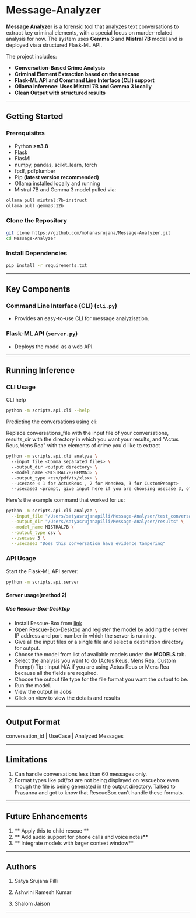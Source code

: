 # Message-Analyzer

**Message Analyzer** is a forensic tool that analyzes text conversations to extract key criminal elements, with a special focus on murder-related analysis for now. The system uses **Gemma 3** and **Mistral 7B** model and is deployed via a structured Flask-ML API.


The project includes:
- **Conversation-Based Crime Analysis**
- **Criminal Element Extraction based on the usecase**
- **Flask-ML API and Command Line Interface (CLI) support**
- **Ollama Inference: Uses Mistral 7B and Gemma 3 locally**
- **Clean Output with structured results**

---

## Getting Started

### Prerequisites
- Python **>=3.8**
- Flask
- FlasMl
- numpy, pandas, scikit_learn, torch
- fpdf, pdfplumber
- Pip **(latest version recommended)**
- Ollama installed locally and running
- Mistral 7B and Gemma 3 model pulled via:
```bash
ollama pull mistral:7b-instruct
ollama pull gemma3:12b
```

### Clone the Repository
```bash
git clone https://github.com/mohanasrujana/Message-Analyzer.git
cd Message-Analyzer
```

### Install Dependencies
```bash
pip install -r requirements.txt
```

---

## Key Components

### **Command Line Interface (CLI) (`cli.py`)**
- Provides an easy-to-use CLI for message analyzisation.

### **Flask-ML API (`server.py`)**
- Deploys the model as a web API.

---


## Running Inference

### CLI Usage

CLI help

``` bash
python -m scripts.api.cli --help  
```

Predicting the conversations using cli:

Replace conversations_file with the input file of your conversations, results_dir with the directory in which you want your results, and "Actus Reus,Mens Rea" with the elements of crime you'd like to extract
```bash
python -m scripts.api.cli analyze \         
  --input_file <Comma separated files> \   
  --output_dir <output directory> \  
  --model_name <MISTRAL7B/GEMMA3> \   
  --output_type <csv/pdf/tx/xlsx> \                                                                       
  --usecase < 1 for ActusReus , 2 for MensRea, 3 for CustomPrompt>
  --usecase3 <prompt, give input here if you are choosing usecase 3, otherwise u dont need to give any input here> 
```

Here's the example command that worked for us:
```bash
python -m scripts.api.cli analyze \
  --input_file "/Users/satyasrujanapilli/Message-Analyser/test_conversation - Sheet1.csv" \
  --output_dir "/Users/satyasrujanapilli/Message-Analyser/results" \
  --model_name MISTRAL7B \
  --output_type csv \
  --usecase 3 \
  --usecase3 "Does this conversation have evidence tampering"
```



### API Usage
Start the Flask-ML API server:
```bash
python -m scripts.api.server
```

#### Server usage(method 2)
##### Use Rescue-Box-Desktop

- Install Rescue-Box from [link](https://github.com/UMass-Rescue/RescueBox-Desktop)
- Open Rescue-Box-Desktop and register the model by adding the server IP address and port number in which the server is running.
- Give all the input files or a single file and select a destination directory for output. 
- Choose the model from list of available models under the **MODELS** tab.
- Select the analysis you want to do (Actus Reus, Mens Rea, Custom Prompt) 
Tip : Input N/A if you are using Actus Reus or Mens Rea because all the fields are required. 
- Choose the output file type for the file format you want the output to be.
- Run the model. 
- View the output in Jobs
- Click on view to view the details and results

---
## Output Format
conversation_id | UseCase | Analyzed Messages

---
## Limitations
1. Can handle conversations less than 60 messages only.
2. Format types like pdf/txt are not being displayed on rescuebox even though the file is being generated in the output directory. Talked to Prasanna and got to know that RescueBox can't handle these formats.
---

## Future Enhancements

1. ** Apply this to child rescue **
2. ** Add audio support for phone calls and voice notes** 
3. ** Integrate models with larger context window**

---

## Authors

1. Satya Srujana Pilli

2. Ashwini Ramesh Kumar 

3. Shalom Jaison

---




